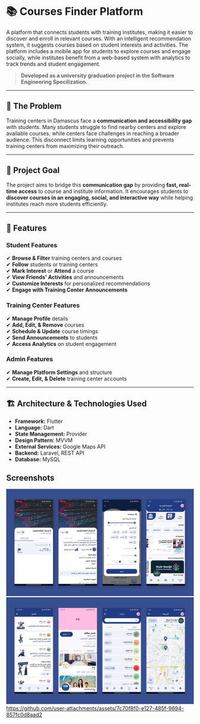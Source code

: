 # 📚 Courses Finder Platform  

A platform that connects students with training institutes, making it easier to discover and enroll in relevant courses. With an intelligent recommendation system, it suggests courses based on student interests and activities. The platform includes a mobile app for students to explore courses and engage socially, while institutes benefit from a web-based system with analytics to track trends and student engagement.

> **Developed as a university graduation project in the Software Engineering Specilization.**  

---

## 🚨 The Problem  
Training centers in Damascus face a **communication and accessibility gap** with students. Many students struggle to find nearby centers and explore available courses, while centers face challenges in reaching a broader audience. This disconnect limits learning opportunities and prevents training centers from maximizing their outreach.  

---

## 🎯 Project Goal  
The project aims to bridge this **communication gap** by providing **fast, real-time access** to course and institute information. It encourages students to **discover courses in an engaging, social, and interactive way** while helping institutes reach more students efficiently.  

---

## 🚀 Features  

###  **Student Features**  
✔ **Browse & Filter** training centers and courses  
✔ **Follow** students or training centers  
✔ **Mark Interest** or **Attend** a course  
✔ **View Friends' Activities** and announcements  
✔ **Customize Interests** for personalized recommendations  
✔ **Engage with Training Center Announcements**  

###  **Training Center Features**  
✔ **Manage Profile** details  
✔ **Add, Edit, & Remove** courses  
✔ **Schedule & Update** course timings  
✔ **Send Announcements** to students  
✔ **Access Analytics** on student engagement  

###  **Admin Features**  
✔ **Manage Platform Settings** and structure  
✔ **Create, Edit, & Delete** training center accounts  

---

## 🏗️ Architecture & Technologies Used  
- **Framework:** Flutter  
- **Language:** Dart  
- **State Management:** Provider  
- **Design Pattern:** MVVM  
- **External Services:** Google Maps API  
- **Backend:** Laravel, REST API  
- **Database:** MySQL  


##  Screenshots 
![image alt](https://github.com/AntonDirani/Course-Finder-Platform/blob/main/Screenshots1.jpg?raw=true)
![image alt](https://github.com/AntonDirani/Course-Finder-Platform/blob/main/Screenshots2.jpg?raw=true)
https://github.com/user-attachments/assets/7c70f8f0-e127-485f-9694-857fc0d8aad2


